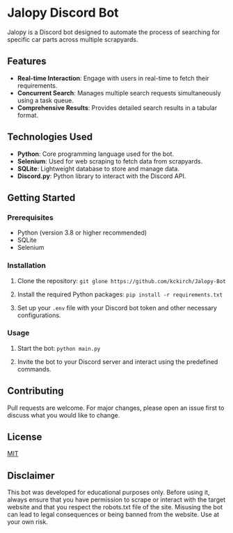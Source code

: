 # Jalopy Discord Bot

Jalopy is a Discord bot designed to automate the process of searching for specific car parts across multiple scrapyards.

## Features

- **Real-time Interaction**: Engage with users in real-time to fetch their requirements.
- **Concurrent Search**: Manages multiple search requests simultaneously using a task queue.
- **Comprehensive Results**: Provides detailed search results in a tabular format.

## Technologies Used

- **Python**: Core programming language used for the bot.
- **Selenium**: Used for web scraping to fetch data from scrapyards.
- **SQLite**: Lightweight database to store and manage data.
- **Discord.py**: Python library to interact with the Discord API.

## Getting Started

### Prerequisites

- Python (version 3.8 or higher recommended)
- SQLite
- Selenium

### Installation

1. Clone the repository:
`git glone https://github.com/kckirch/Jalopy-Bot`

2. Install the required Python packages:
`pip install -r requirements.txt`

3. Set up your `.env` file with your Discord bot token and other necessary configurations.

### Usage

1. Start the bot:
`python main.py`

2. Invite the bot to your Discord server and interact using the predefined commands.

## Contributing

Pull requests are welcome. For major changes, please open an issue first to discuss what you would like to change.

## License

[MIT](https://choosealicense.com/licenses/mit/)

## Disclaimer

This bot was developed for educational purposes only. Before using it, always ensure that you have permission to scrape or interact with the target website and that you respect the robots.txt file of the site. 
Misusing the bot can lead to legal consequences or being banned from the website. Use at your own risk.
